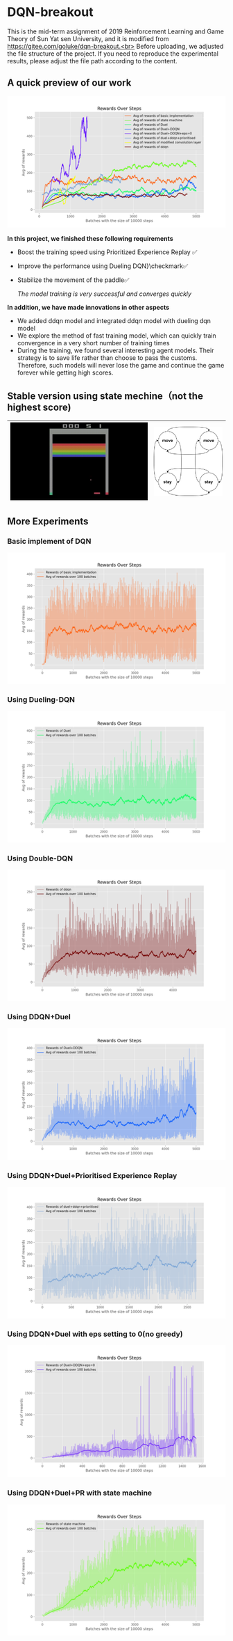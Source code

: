 # DQN-breakout
This is the mid-term assignment of 2019 Reinforcement Learning and Game Theory of Sun Yat sen University, and it is modified from https://gitee.com/goluke/dqn-breakout.<br>
Before uploading, we adjusted the file structure of the project. If you need to reproduce the experimental results, please adjust the file path according to the content.

## A quick preview of our work

<img src="pic\1.png" alt="pic1" style="zoom:100%;" />

**In this project, we finished these following requirements**

* Boost the training speed using Prioritized Experience Replay :white_check_mark:

* Improve the performance using Dueling DQN}\checkmark:white_check_mark:

* Stabilize the movement of the paddle:white_check_mark:

  *The model training is very successful and converges quickly*

**In addition, we have made innovations in other aspects**

* We added ddqn model and integrated ddqn model with dueling dqn model
* We explore the method of fast training model, which can quickly train convergence in a very short number of training times
* During the training, we found several interesting agent models. Their strategy is to save life rather than choose to pass the customs. Therefore, such models will never lose the game and continue the game forever while getting high scores.

## Stable version using state mechine（not the highest score)

| ![](video\breakout.gif) | <img src="pic\statemachine.drawio.png" alt="statemachine.drawio" style="zoom: 50%;" /> |
| ----------------------- | ------------------------------------------------------------ |



## More Experiments

### Basic implement of DQN

<img src="pic\pic1.png" alt="pic1" style="zoom:50%;" />

### Using Dueling-DQN

<img src="pic\pic3.png" alt="pic3" style="zoom:50%;" />

### Using Double-DQN

<img src="pic\pic2.png" alt="pic2" style="zoom:50%;" />

### Using DDQN+Duel

<img src="pic\pic4.png" alt="pic4" style="zoom:50%;" />

### Using DDQN+Duel+Prioritised Experience Replay

<img src="pic\pic6.png" alt="pic6" style="zoom:50%;" />

### Using DDQN+Duel with eps setting to 0(no greedy)

<img src="pic\pic5.png" alt="pic5" style="zoom:50%;" />

### Using DDQN+Duel+PR with state machine

<img src="pic\pic7.png" alt="pic7" style="zoom:50%;" />



